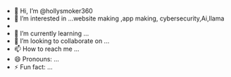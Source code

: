 - 👋 Hi, I’m @hollysmoker360
- 👀 I’m interested in ...website making ,app making, cybersecurity,Ai,llama
- 
- 🌱 I’m currently learning ...
- 💞️ I’m looking to collaborate on ...
- 📫 How to reach me ...
- 😄 Pronouns: ...
- ⚡ Fun fact: ...

<!---
hollysmoker360/hollysmoker360 is a ✨ special ✨ repository because its `README.md` (this file) appears on your GitHub profile.
You can click the Preview link to take a look at your changes.
--->
